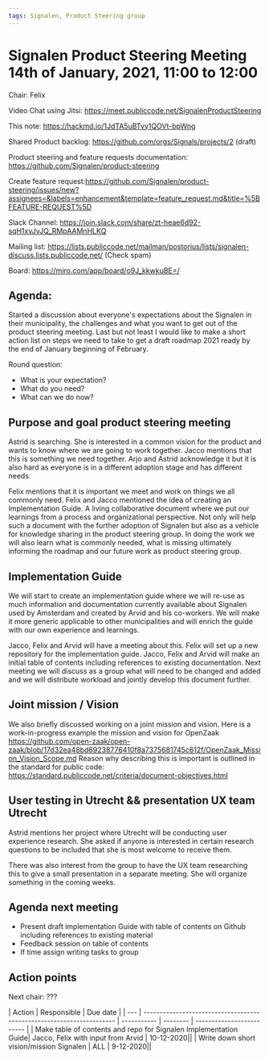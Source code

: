 ```yaml
---
tags: Signalen, Product Steering group
---
```


# Signalen Product Steering Meeting 14th of January, 2021, 11:00 to 12:00

Chair: Felix

Video Chat using Jitsi: https://meet.publiccode.net/SignalenProductSteering

This note: https://hackmd.io/1JdTA5uBTvy1QOVt-bpWng

Shared Product backlog: https://github.com/orgs/Signals/projects/2 (draft)

Product steering and feature requests documentation: https://github.com/Signalen/product-steering

Create feature request:https://github.com/Signalen/product-steering/issues/new?assignees=&labels=enhancement&template=feature_request.md&title=%5BFEATURE-REQUEST%5D

Slack Channel: https://join.slack.com/share/zt-heae6d92-sqH1xvJvJQ_RMpAAMnHLKQ

Mailing list: https://lists.publiccode.net/mailman/postorius/lists/signalen-discuss.lists.publiccode.net/ (Check spam)

Board: https://miro.com/app/board/o9J_kkwkuBE=/

## Agenda:


Started a discussion about everyone's expectations about the Signalen in their municipality, the challenges and what you want to get out of the product steering meeting. Last but not least I would like to make a short action list on steps we need to take to get a draft roadmap 2021 ready by the end of January beginning of February.

Round question:

- What is your expectation?
- What do you need?
- What can we do now?

## Purpose and goal product steering meeting
Astrid is searching. She is interested in a common vision for the product and wants to know where we are going to work together. Jacco mentions that this is something we need together. Arjo and Astrid acknowledge it but it is also hard as everyone is in a different adoption stage and has different needs.

Felix mentions that it is important we meet and work on things we all commonly need. Felix and Jacco mentioned the idea of creating an Implementation Guide. A living collaborative document where we put our learnings from a process and organizational perspective. Not only will help such a document with the further adoption of Signalen but also as a vehicle for knowledge sharing in the product steering group. In doing the work we will also learn what is commonly needed, what is missing ultimately informing the roadmap and our future work as product steering group.

## Implementation Guide
We will start to create an implementation guide where we will re-use as much information and documentation currently available about Signalen used by Amsterdam and created by Arvid and his co-workers. We will make it more generic applicable to other municipalities and will enrich the guide with our own experience and learnings.

Jacco, Felix and Arvid will have a meeting about this. Felix will set up a new repository for the implementation guide. Jacco, Felix and Arvid will make an initial table of contents including references to existing documentation. Next meeting we will discuss as a group what will need to be changed and added and we will distribute workload and jointly develop this document further.

## Joint mission / Vision
We also briefly discussed working on a joint mission and vision. Here is a work-in-progress example the mission and vision for OpenZaak
https://github.com/open-zaak/open-zaak/blob/17d32ea48bd69238776410f8a7375681745c612f/OpenZaak_Mission_Vision_Scope.md
Reason why describing this is important is outlined in the standard for public code: https://standard.publiccode.net/criteria/document-objectives.html

## User testing in Utrecht && presentation UX team Utrecht
Astrid mentions her project where Utrecht will be conducting user experience research. She asked if anyone is interested in certain research questions to be included that she is most welcome to receive them.

There was also interest from the group to have the UX team researching this to give a small presentation in a separate meeting. She will organize something in the coming weeks.

## Agenda next meeting

- Present draft implementation Guide with table of contents on Github including references to existing material
- Feedback session on table of contents
- If time assign writing tasks to group
 
## Action points

Next chair: ???

| Action                                                                | Responsible | Due date |
| --- | --------------------------------------------------------------------- | ----------- | -------- | ------------------------- |
| Make table of contents and repo for Signalen Implementation Guide| Jacco, Felix with input from Arvid | 10-12-2020||
| Write down short vision/mission Signalen | ALL | 9-12-2020||